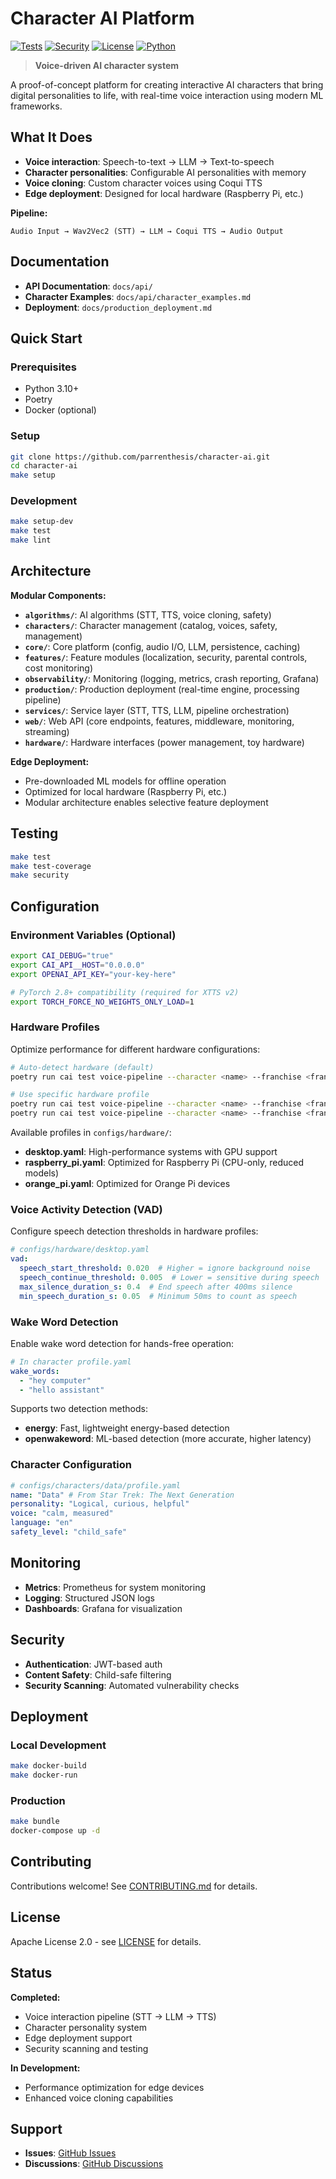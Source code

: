 # Character AI Platform

[![Tests](https://img.shields.io/badge/tests-98%20passing-green)](https://github.com/parrenthesis/character-ai/actions)
[![Security](https://img.shields.io/badge/security-0%20vulnerabilities-green)](https://github.com/parrenthesis/character-ai/security)
[![License](https://img.shields.io/badge/license-Apache%202.0-blue)](LICENSE)
[![Python](https://img.shields.io/badge/python-3.10%2B-blue)](https://python.org)

> **Voice-driven AI character system**

A proof-of-concept platform for creating interactive AI characters that bring digital personalities to life, with real-time voice interaction using modern ML frameworks.

## What It Does

- **Voice interaction**: Speech-to-text → LLM → Text-to-speech
- **Character personalities**: Configurable AI personalities with memory
- **Voice cloning**: Custom character voices using Coqui TTS
- **Edge deployment**: Designed for local hardware (Raspberry Pi, etc.)

**Pipeline:**
```
Audio Input → Wav2Vec2 (STT) → LLM → Coqui TTS → Audio Output
```

## Documentation

- **API Documentation**: `docs/api/`
- **Character Examples**: `docs/api/character_examples.md`
- **Deployment**: `docs/production_deployment.md`

## Quick Start

### Prerequisites
- Python 3.10+
- Poetry
- Docker (optional)

### Setup

```bash
git clone https://github.com/parrenthesis/character-ai.git
cd character-ai
make setup
```

### Development

```bash
make setup-dev
make test
make lint
```

## Architecture

**Modular Components:**
- **`algorithms/`**: AI algorithms (STT, TTS, voice cloning, safety)
- **`characters/`**: Character management (catalog, voices, safety, management)
- **`core/`**: Core platform (config, audio I/O, LLM, persistence, caching)
- **`features/`**: Feature modules (localization, security, parental controls, cost monitoring)
- **`observability/`**: Monitoring (logging, metrics, crash reporting, Grafana)
- **`production/`**: Production deployment (real-time engine, processing pipeline)
- **`services/`**: Service layer (STT, TTS, LLM, pipeline orchestration)
- **`web/`**: Web API (core endpoints, features, middleware, monitoring, streaming)
- **`hardware/`**: Hardware interfaces (power management, toy hardware)

**Edge Deployment:**
- Pre-downloaded ML models for offline operation
- Optimized for local hardware (Raspberry Pi, etc.)
- Modular architecture enables selective feature deployment

## Testing

```bash
make test
make test-coverage
make security
```

## Configuration

### Environment Variables (Optional)

```bash
export CAI_DEBUG="true"
export CAI_API__HOST="0.0.0.0"
export OPENAI_API_KEY="your-key-here"

# PyTorch 2.8+ compatibility (required for XTTS v2)
export TORCH_FORCE_NO_WEIGHTS_ONLY_LOAD=1
```

### Hardware Profiles

Optimize performance for different hardware configurations:

```bash
# Auto-detect hardware (default)
poetry run cai test voice-pipeline --character <name> --franchise <franchise> --realtime

# Use specific hardware profile
poetry run cai test voice-pipeline --character <name> --franchise <franchise> --realtime --hardware desktop
poetry run cai test voice-pipeline --character <name> --franchise <franchise> --realtime --hardware raspberry_pi
```

Available profiles in `configs/hardware/`:
- **desktop.yaml**: High-performance systems with GPU support
- **raspberry_pi.yaml**: Optimized for Raspberry Pi (CPU-only, reduced models)
- **orange_pi.yaml**: Optimized for Orange Pi devices

### Voice Activity Detection (VAD)

Configure speech detection thresholds in hardware profiles:

```yaml
# configs/hardware/desktop.yaml
vad:
  speech_start_threshold: 0.020  # Higher = ignore background noise
  speech_continue_threshold: 0.005  # Lower = sensitive during speech
  max_silence_duration_s: 0.4  # End speech after 400ms silence
  min_speech_duration_s: 0.05  # Minimum 50ms to count as speech
```

### Wake Word Detection

Enable wake word detection for hands-free operation:

```yaml
# In character profile.yaml
wake_words:
  - "hey computer"
  - "hello assistant"
```

Supports two detection methods:
- **energy**: Fast, lightweight energy-based detection
- **openwakeword**: ML-based detection (more accurate, higher latency)

### Character Configuration

```yaml
# configs/characters/data/profile.yaml
name: "Data" # From Star Trek: The Next Generation
personality: "Logical, curious, helpful"
voice: "calm, measured"
language: "en"
safety_level: "child_safe"
```

## Monitoring

- **Metrics**: Prometheus for system monitoring
- **Logging**: Structured JSON logs
- **Dashboards**: Grafana for visualization

## Security

- **Authentication**: JWT-based auth
- **Content Safety**: Child-safe filtering
- **Security Scanning**: Automated vulnerability checks

## Deployment

### Local Development
```bash
make docker-build
make docker-run
```

### Production
```bash
make bundle
docker-compose up -d
```

## Contributing

Contributions welcome! See [CONTRIBUTING.md](CONTRIBUTING.md) for details.

## License

Apache License 2.0 - see [LICENSE](LICENSE) for details.

## Status

**Completed:**
- Voice interaction pipeline (STT → LLM → TTS)
- Character personality system
- Edge deployment support
- Security scanning and testing

**In Development:**
- Performance optimization for edge devices
- Enhanced voice cloning capabilities

## Support

- **Issues**: [GitHub Issues](https://github.com/parrenthesis/character-ai/issues)
- **Discussions**: [GitHub Discussions](https://github.com/parrenthesis/character-ai/discussions)
